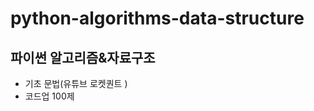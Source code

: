 # python-algorithms-data-structure
파이썬 알고리즘&amp;자료구조
-----------------------------
- 기초 문법(유튜브 로켓퀀트 )
- 코드업 100제
